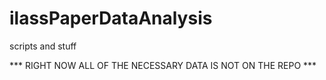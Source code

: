 # ilassPaperDataAnalysis
scripts and stuff

*** RIGHT NOW ALL OF THE NECESSARY DATA IS NOT ON THE REPO ***

